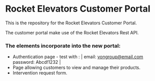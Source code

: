 # Rocket Elevators Customer Portal

This is the repository for the Rocket Elevators Customer Portal.

The customer portal make use of the Rocket Elevators Rest API.

### The elements incorporate into the new portal:
- Authentication page - test with : | email: vongroup@email.com password: Abcd!1232 |
- Page allowing customers to view and manage their products.
- Intervention request form.
